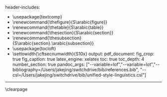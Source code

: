 header-includes:
  - \usepackage{textcomp}
  - \renewcommand{\thefigure}{S\arabic{figure}}
  - \renewcommand{\thetable}{S\arabic{table}}
  - \renewcommand{\thesection}{S\arabic{section}}
  - \renewcommand{\thesubsection}{S\arabic{section}.\arabic{subsection}}
  - \usepackage{tocloft}
  - \settowidth{\cftsecnumwidth}{S10x}
output:
  pdf_document:
   fig_crop: true
   fig_caption: true
   latex_engine: xelatex
   toc: true
   toc_depth: 4
   number_section: true
   pandoc_args: ["--variable=lof","--variable=lot","--bibliography=/Users/jakejing/switchdrive/bib/references.bib", "--csl=/Users/jakejing/switchdrive/bib/unified-style-linguistics.csl"]
-------------

\clearpage

